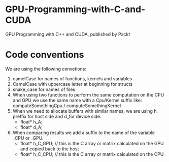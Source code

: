 # GPU-Programming-with-C-and-CUDA
GPU Programming with C++ and CUDA, published by Packt

# Code conventions

We are using the following convetions:

1. camelCase for names of functions, kernels and variables
2. CamelCase with uppercase letter at beginning for structs
3. snake_case for names of files
4. When using two functions to perform the same computation on the CPU and GPU we use the same name with a Cpu/Kernel suffix like: computeSomethingCpu / computeSomethingKernel
5. When we need to allocate buffers with similar names, we are using h_ preffix for host side and d_for device side.
    * float* h_A;
    * float* d_A;
6. When comparing results we add a suffix to the name of the variable _CPU or _GPU.
    * float* h_C_GPU; // this is the C array or matrix calculated on the GPU and copied back to the host
    * float* h_C_CPU; // this is the C array or matrix calculated on the CPU
